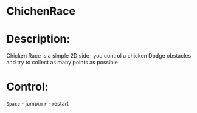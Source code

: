 ChichenRace
=============

Description:
=============
Chicken Race is a simple 2D side- you control a chicken
Dodge obstacles and try to collect as many points as possible

Control:
============
`Space` - jump\n
`r` - restart




